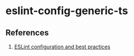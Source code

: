 # eslint-config-generic-ts

## References

1. [ESLint configuration and best practices](https://blog.geographer.fr/eslint-guide)
